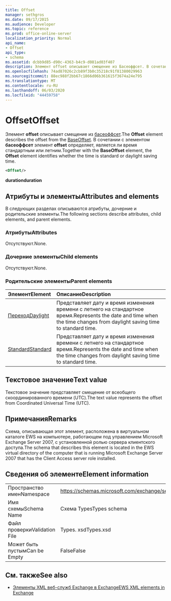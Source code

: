 ```yaml
---
title: Offset
manager: sethgros
ms.date: 09/17/2015
ms.audience: Developer
ms.topic: reference
ms.prod: office-online-server
localization_priority: Normal
api_name:
- Offset
api_type:
- schema
ms.assetid: dcbb9d85-d90c-4363-b4c9-d081ad03f407
description: Элемент offset описывает смещение из Басеоффсет. В сочетании с элементом Басеоффсет элемент offset определяет, является ли время стандартным или летним.
ms.openlocfilehash: 74ad87026c2cb89f3b0c35218c91f81380029963
ms.sourcegitcommit: 88ec988f2bb67c1866d06b361615f3674a24e795
ms.translationtype: MT
ms.contentlocale: ru-RU
ms.lasthandoff: 06/03/2020
ms.locfileid: "44459758"
---
```

# <a name="offset"></a><span data-ttu-id="9bba0-104">Offset</span><span class="sxs-lookup"><span data-stu-id="9bba0-104">Offset</span></span>

<span data-ttu-id="9bba0-105">Элемент **offset** описывает смещение из [басеоффсет](baseoffset.md).</span><span class="sxs-lookup"><span data-stu-id="9bba0-105">The **Offset** element describes the offset from the [BaseOffset](baseoffset.md).</span></span> <span data-ttu-id="9bba0-106">В сочетании с элементом **басеоффсет** элемент **offset** определяет, является ли время стандартным или летним.</span><span class="sxs-lookup"><span data-stu-id="9bba0-106">Together with the **BaseOffset** element, the **Offset** element identifies whether the time is standard or daylight saving time.</span></span> 
  
```xml
<Offset/>
```

 <span data-ttu-id="9bba0-107">**duration**</span><span class="sxs-lookup"><span data-stu-id="9bba0-107">**duration**</span></span>
## <a name="attributes-and-elements"></a><span data-ttu-id="9bba0-108">Атрибуты и элементы</span><span class="sxs-lookup"><span data-stu-id="9bba0-108">Attributes and elements</span></span>

<span data-ttu-id="9bba0-109">В следующих разделах описываются атрибуты, дочерние и родительские элементы.</span><span class="sxs-lookup"><span data-stu-id="9bba0-109">The following sections describe attributes, child elements, and parent elements.</span></span>
  
### <a name="attributes"></a><span data-ttu-id="9bba0-110">Атрибуты</span><span class="sxs-lookup"><span data-stu-id="9bba0-110">Attributes</span></span>

<span data-ttu-id="9bba0-111">Отсутствуют.</span><span class="sxs-lookup"><span data-stu-id="9bba0-111">None.</span></span>
  
### <a name="child-elements"></a><span data-ttu-id="9bba0-112">Дочерние элементы</span><span class="sxs-lookup"><span data-stu-id="9bba0-112">Child elements</span></span>

<span data-ttu-id="9bba0-113">Отсутствуют.</span><span class="sxs-lookup"><span data-stu-id="9bba0-113">None.</span></span>
  
### <a name="parent-elements"></a><span data-ttu-id="9bba0-114">Родительские элементы</span><span class="sxs-lookup"><span data-stu-id="9bba0-114">Parent elements</span></span>

|<span data-ttu-id="9bba0-115">**Элемент**</span><span class="sxs-lookup"><span data-stu-id="9bba0-115">**Element**</span></span>|<span data-ttu-id="9bba0-116">**Описание**</span><span class="sxs-lookup"><span data-stu-id="9bba0-116">**Description**</span></span>|
|:-----|:-----|
|[<span data-ttu-id="9bba0-117">Переход</span><span class="sxs-lookup"><span data-stu-id="9bba0-117">Daylight</span></span>](daylight.md) <br/> |<span data-ttu-id="9bba0-118">Представляет дату и время изменения времени с летнего на стандартное время.</span><span class="sxs-lookup"><span data-stu-id="9bba0-118">Represents the date and time when the time changes from daylight saving time to standard time.</span></span>  <br/> |
|[<span data-ttu-id="9bba0-119">Standard</span><span class="sxs-lookup"><span data-stu-id="9bba0-119">Standard</span></span>](standard.md) <br/> |<span data-ttu-id="9bba0-120">Представляет дату и время изменения времени с летнего на стандартное время.</span><span class="sxs-lookup"><span data-stu-id="9bba0-120">Represents the date and time when the time changes from daylight saving time to standard time.</span></span>  <br/> |
   
## <a name="text-value"></a><span data-ttu-id="9bba0-121">Текстовое значение</span><span class="sxs-lookup"><span data-stu-id="9bba0-121">Text value</span></span>

<span data-ttu-id="9bba0-122">Текстовое значение представляет смещение от всеобщего скоординированного времени (UTC).</span><span class="sxs-lookup"><span data-stu-id="9bba0-122">The text value represents the offset from Coordinated Universal Time (UTC).</span></span>
  
## <a name="remarks"></a><span data-ttu-id="9bba0-123">Примечания</span><span class="sxs-lookup"><span data-stu-id="9bba0-123">Remarks</span></span>

<span data-ttu-id="9bba0-124">Схема, описывающая этот элемент, расположена в виртуальном каталоге EWS на компьютере, работающем под управлением Microsoft Exchange Server 2007, с установленной ролью сервера клиентского доступа.</span><span class="sxs-lookup"><span data-stu-id="9bba0-124">The schema that describes this element is located in the EWS virtual directory of the computer that is running Microsoft Exchange Server 2007 that has the Client Access server role installed.</span></span>
  
## <a name="element-information"></a><span data-ttu-id="9bba0-125">Сведения об элементе</span><span class="sxs-lookup"><span data-stu-id="9bba0-125">Element information</span></span>

|||
|:-----|:-----|
|<span data-ttu-id="9bba0-126">Пространство имен</span><span class="sxs-lookup"><span data-stu-id="9bba0-126">Namespace</span></span>  <br/> |https://schemas.microsoft.com/exchange/services/2006/types  <br/> |
|<span data-ttu-id="9bba0-127">Имя схемы</span><span class="sxs-lookup"><span data-stu-id="9bba0-127">Schema Name</span></span>  <br/> |<span data-ttu-id="9bba0-128">Схема Types</span><span class="sxs-lookup"><span data-stu-id="9bba0-128">Types schema</span></span>  <br/> |
|<span data-ttu-id="9bba0-129">Файл проверки</span><span class="sxs-lookup"><span data-stu-id="9bba0-129">Validation File</span></span>  <br/> |<span data-ttu-id="9bba0-130">Types. xsd</span><span class="sxs-lookup"><span data-stu-id="9bba0-130">Types.xsd</span></span>  <br/> |
|<span data-ttu-id="9bba0-131">Может быть пустым</span><span class="sxs-lookup"><span data-stu-id="9bba0-131">Can be Empty</span></span>  <br/> |<span data-ttu-id="9bba0-132">False</span><span class="sxs-lookup"><span data-stu-id="9bba0-132">False</span></span>  <br/> |
   
## <a name="see-also"></a><span data-ttu-id="9bba0-133">См. также</span><span class="sxs-lookup"><span data-stu-id="9bba0-133">See also</span></span>



- [<span data-ttu-id="9bba0-134">Элементы XML веб-служб Exchange в Exchange</span><span class="sxs-lookup"><span data-stu-id="9bba0-134">EWS XML elements in Exchange</span></span>](ews-xml-elements-in-exchange.md)

